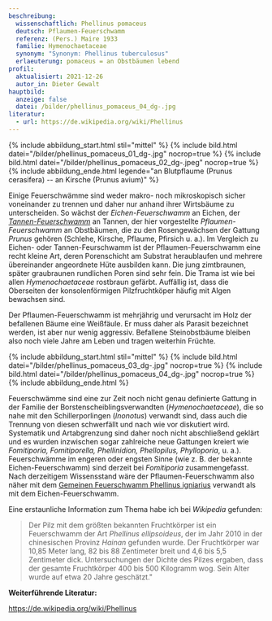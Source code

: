 ```yaml
---
beschreibung:
  wissenschaftlich: Phellinus pomaceus
  deutsch: Pflaumen-Feuerschwamm
  referenz: (Pers.) Maire 1933
  familie: Hymenochaetaceae
  synonym: "Synonym: Phellinus tuberculosus"
  erlaeuterung: pomaceus = an Obstbäumen lebend
profil:
  aktualisiert: 2021-12-26
  autor_in: Dieter Gewalt
hauptbild:
  anzeige: false
  datei: /bilder/phellinus_pomaceus_04_dg-.jpg
literatur:
  - url: https://de.wikipedia.org/wiki/Phellinus
---
```

{% include abbildung_start.html stil="mittel" %}
{% include bild.html datei="/bilder/phellinus_pomaceus_01_dg-.jpg" nocrop=true %}
{% include bild.html datei="/bilder/phellinus_pomaceus_02_dg-.jpeg" nocrop=true %}
{% include abbildung_ende.html legende="an Blutpflaume (Prunus cerasifera)   --   an Kirsche (Prunus avium)" %}

Einige Feuerschwämme sind weder makro- noch mikroskopisch sicher voneinander zu trennen und daher nur anhand ihrer Wirtsbäume zu unterscheiden. So wächst der *Eichen-Feuerschwamm* an Eichen, der *[Tannen-Feuerschwamm](/pilze/phellinus-hartigii-tannen-feuerschwamm)* an Tannen, der hier vorgestellte *Pflaumen-Feuerschwamm* an Obstbäumen, die zu den Rosengewächsen der Gattung *Prunus* gehören (Schlehe, Kirsche, Pflaume, Pfirsich u. a.). Im Vergleich zu Eichen- oder Tannen-Feurschwamm ist der Pflaumen-Feuerschwamm eine recht kleine Art, deren Porenschicht am Substrat heraublaufen und mehrere übereinander angeordnete Hüte ausbilden kann. Die jung zimtbraunen, später graubraunen rundlichen Poren sind sehr fein. Die Trama ist wie bei allen *Hymenochaetaceae* rostbraun gefärbt. Auffällig ist, dass die Oberseiten der konsolenförmigen Pilzfruchtköper häufig mit Algen bewachsen sind.

Der Pflaumen-Feuerschwamm ist mehrjährig und verursacht im Holz der befallenen Bäume eine Weißfäule. Er muss daher als Parasit bezeichnet werden, ist aber nur wenig aggressiv. Befallene Steinobstbäume bleiben also noch viele Jahre am Leben und tragen weiterhin Früchte.

{% include abbildung_start.html stil="mittel" %}
{% include bild.html datei="/bilder/phellinus_pomaceus_03_dg-.jpg" nocrop=true %}
{% include bild.html datei="/bilder/phellinus_pomaceus_04_dg-.jpg" nocrop=true %}
{% include abbildung_ende.html %}

Feuerschwämme sind eine zur Zeit noch nicht genau definierte Gattung in der Familie der Borstenscheiblingsverwandten (*Hymenochaetaceae*), die so nahe mit den Schillerporlingen (*Inonotus*) verwandt sind, dass auch die Trennung von diesen schwerfällt und nach wie vor diskutiert wird. Systematik und Artabgrenzung sind daher noch nicht abschließend geklärt und es wurden inzwischen sogar zahlreiche neue Gattungen kreiert wie *Fomitiporia, Fomitiporella, Phellinidion, Phellopilus, Phylloporia*, u. a.). Feuerschwämme im engeren oder engsten Sinne (wie z. B. der bekannte Eichen-Feuerschwamm) sind derzeit bei *Fomitiporia* zusammengefasst. Nach derzeitigem Wissensstand wäre der Pflaumen-Feuerschwamm also näher mit dem [Gemeinen Feuerschwamm Phellinus igniarius](/pilze/phellinus-igniarius-gemeiner-feuerschwamm) verwandt als mit dem Eichen-Feuerschwamm.

Eine erstaunliche Information zum Thema habe ich bei *Wikipedia* gefunden:

> Der Pilz mit dem größten bekannten Fruchtkörper ist ein Feuerschwamm der Art *Phellinus ellipsoideus*, der im Jahr 2010 in der chinesischen Provinz *Hainan* gefunden wurde. Der Fruchtkörper war 10,85 Meter lang, 82 bis 88 Zentimeter breit und 4,6 bis 5,5 Zentimeter dick. Untersuchungen der Dichte des Pilzes ergaben, dass der gesamte Fruchtkörper 400 bis 500 Kilogramm wog. Sein Alter wurde auf etwa 20 Jahre geschätzt." 

**Weiterführende Literatur:**

https://de.wikipedia.org/wiki/Phellinus